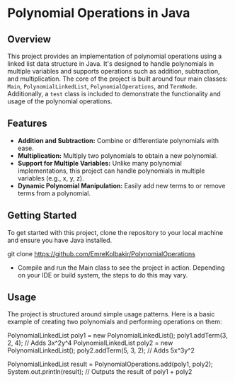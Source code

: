 # Polynomial Operations in Java

## Overview
This project provides an implementation of polynomial operations using a linked list data structure in Java. It's designed to handle polynomials in multiple variables and supports operations such as addition, subtraction, and multiplication. The core of the project is built around four main classes: `Main`, `PolynomialLinkedList`, `PolynomialOperations`, and `TermNode`. Additionally, a `test` class is included to demonstrate the functionality and usage of the polynomial operations.

## Features
- **Addition and Subtraction:** Combine or differentiate polynomials with ease.
- **Multiplication:** Multiply two polynomials to obtain a new polynomial.
- **Support for Multiple Variables:** Unlike many polynomial implementations, this project can handle polynomials in multiple variables (e.g., x, y, z).
- **Dynamic Polynomial Manipulation:** Easily add new terms to or remove terms from a polynomial.

## Getting Started
To get started with this project, clone the repository to your local machine and ensure you have Java installed.

git clone https://github.com/EmreKolbakir/PolynomialOperations

- Compile and run the Main class to see the project in action. Depending on your IDE or build system, the steps to do this may vary.

## Usage
The project is structured around simple usage patterns. Here is a basic example of creating two polynomials and performing operations on them:

PolynomialLinkedList poly1 = new PolynomialLinkedList();
poly1.addTerm(3, 2, 4); // Adds 3x^2y^4
PolynomialLinkedList poly2 = new PolynomialLinkedList();
poly2.addTerm(5, 3, 2); // Adds 5x^3y^2

PolynomialLinkedList result = PolynomialOperations.add(poly1, poly2);
System.out.println(result); // Outputs the result of poly1 + poly2
